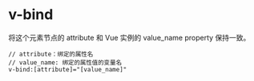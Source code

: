 # v-bind

将这个元素节点的 attribute 和 Vue 实例的 value_name property 保持一致。
```
// attribute：绑定的属性名
// value_name: 绑定的属性值的变量名
v-bind:[attribute]="[value_name]"
```


















